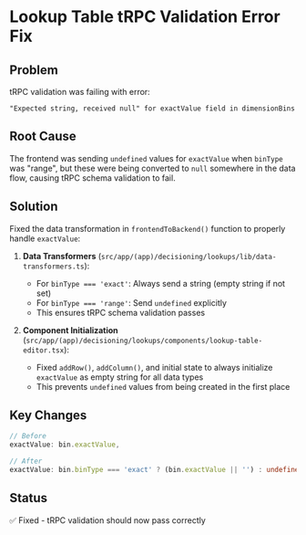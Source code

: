 # Lookup Table tRPC Validation Error Fix

## Problem
tRPC validation was failing with error:
```
"Expected string, received null" for exactValue field in dimensionBins
```

## Root Cause
The frontend was sending `undefined` values for `exactValue` when `binType` was "range", but these were being converted to `null` somewhere in the data flow, causing tRPC schema validation to fail.

## Solution
Fixed the data transformation in `frontendToBackend()` function to properly handle `exactValue`:

1. **Data Transformers** (`src/app/(app)/decisioning/lookups/lib/data-transformers.ts`):
   - For `binType === 'exact'`: Always send a string (empty string if not set)
   - For `binType === 'range'`: Send `undefined` explicitly
   - This ensures tRPC schema validation passes

2. **Component Initialization** (`src/app/(app)/decisioning/lookups/components/lookup-table-editor.tsx`):
   - Fixed `addRow()`, `addColumn()`, and initial state to always initialize `exactValue` as empty string for all data types
   - This prevents `undefined` values from being created in the first place

## Key Changes
```typescript
// Before
exactValue: bin.exactValue,

// After  
exactValue: bin.binType === 'exact' ? (bin.exactValue || '') : undefined,
```

## Status
✅ Fixed - tRPC validation should now pass correctly 